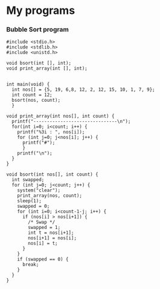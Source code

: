 # My programs
### Bubble Sort program
  
  
    #include <stdio.h>
    #include <stdlib.h>
    #include <unistd.h>

    void bsort(int [], int);
    void print_array(int [], int);


    int main(void) {
      int nos[] = {5, 19, 6,8, 12, 2, 12, 15, 10, 1, 7, 9};
      int count = 12;
      bsort(nos, count);
      }

    void print_array(int nos[], int count) {
      printf("-------------------------------\n");
      for(int i=0; i<count; i++) {
        printf("%3i : ", nos[i]);
        for (int j=0; j<nos[i]; j++) {
          printf("#");
          }
        printf("\n");
      }
    }

    void bsort(int nos[], int count) {
      int swapped;
      for (int j=0; j<count; j++) {
        system("clear");
        print_array(nos, count);
        sleep(1);
        swapped = 0;
        for (int i=0; i<count-1-j; i++) {
          if (nos[i] > nos[i+1]) {
            /* Swap */
            swapped = 1;
            int t = nos[i+1];
            nos[i+1] = nos[i];
            nos[i] = t;
          }
        }
        if (swapped == 0) {
          break;
        }
      }
    }
